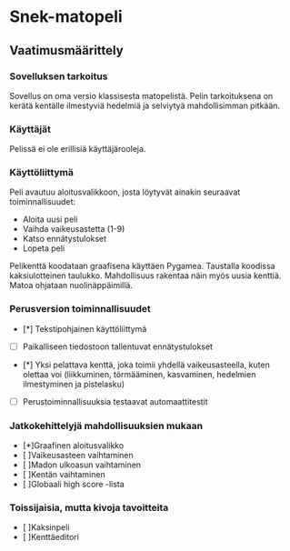 # Snek-matopeli

## Vaatimusmäärittely

### Sovelluksen tarkoitus

Sovellus on oma versio klassisesta matopelistä. Pelin tarkoituksena on kerätä kentälle ilmestyviä hedelmiä ja selviytyä mahdollisimman
pitkään.

### Käyttäjät

Pelissä ei ole erillisiä käyttäjärooleja.

### Käyttöliittymä

Peli avautuu aloitusvalikkoon, josta löytyvät ainakin seuraavat toiminnallisuudet:

- Aloita uusi peli
- Vaihda vaikeusastetta (1-9)
- Katso ennätystulokset
- Lopeta peli

Pelikenttä koodataan graafisena käyttäen Pygamea. Taustalla koodissa kaksiulotteinen taulukko. Mahdollisuus rakentaa näin myös uusia
kenttiä. Matoa ohjataan nuolinäppäimillä.

### Perusversion toiminnallisuudet

- [*] Tekstipohjainen käyttöliittymä
- [ ] Paikalliseen tiedostoon tallentuvat ennätystulokset
- [*] Yksi pelattava kenttä, joka toimii yhdellä vaikeusasteella, kuten olettaa voi (liikkuminen, törmääminen, kasvaminen, hedelmien ilmestyminen ja pistelasku)
- [ ] Perustoiminnallisuuksia testaavat automaattitestit

### Jatkokehittelyjä mahdollisuuksien mukaan

- [*]Graafinen aloitusvalikko
- [ ]Vaikeusasteen vaihtaminen
- [ ]Madon ulkoasun vaihtaminen
- [ ]Kentän vaihtaminen
- [ ]Globaali high score -lista

### Toissijaisia, mutta kivoja tavoitteita

- [ ]Kaksinpeli
- [ ]Kenttäeditori
